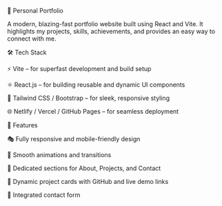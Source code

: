 🚀 Personal Portfolio

A modern, blazing-fast portfolio website built using React and Vite.
It highlights my projects, skills, achievements, and provides an easy way to connect with me.

🛠️ Tech Stack

⚡ Vite – for superfast development and build setup

⚛️ React.js – for building reusable and dynamic UI components

🎨 Tailwind CSS / Bootstrap – for sleek, responsive styling

🌐 Netlify / Vercel / GitHub Pages – for seamless deployment

🌟 Features

🎭 Fully responsive and mobile-friendly design

🧩 Smooth animations and transitions

📂 Dedicated sections for About, Projects, and Contact

🔗 Dynamic project cards with GitHub and live demo links

💌 Integrated contact form
